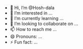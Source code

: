 - 👋 Hi, I’m @Hosh-dala
- 👀 I’m interested in ...
- 🌱 I’m currently learning ...
- 💞️ I’m looking to collaborate on ...
- 📫 How to reach me ...
- 😄 Pronouns: ...
- ⚡ Fun fact: ...

<!---
Hosh-dala/Hosh-dala is a ✨ special ✨ repository because its `README.md` (this file) appears on your GitHub profile.
You can click the Preview link to take a look at your changes.
--->
